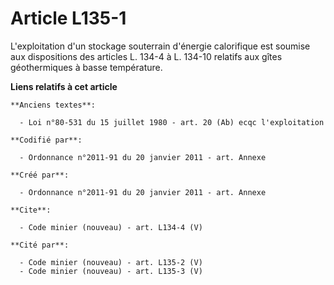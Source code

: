 # Article L135-1

L'exploitation d'un stockage souterrain d'énergie calorifique est soumise aux dispositions des articles L. 134-4 à L. 134-10
relatifs aux gîtes géothermiques à basse température.

**Liens relatifs à cet article**

	**Anciens textes**:

	  - Loi n°80-531 du 15 juillet 1980 - art. 20 (Ab) ecqc l'exploitation

	**Codifié par**:

	  - Ordonnance n°2011-91 du 20 janvier 2011 - art. Annexe

	**Créé par**:

	  - Ordonnance n°2011-91 du 20 janvier 2011 - art. Annexe

	**Cite**:

	  - Code minier (nouveau) - art. L134-4 (V)

	**Cité par**:

	  - Code minier (nouveau) - art. L135-2 (V)
	  - Code minier (nouveau) - art. L135-3 (V)
